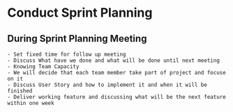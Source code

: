 # Conduct Sprint Planning

## During Sprint Planning Meeting


```
- Set fixed time for follow up meeting
- Discuss What have we done and what will be done until next meeting
- Knowing Team Capacity
- We will decide that each team member take part of project and focuse on it
- Discuss User Story and how to implement it and when it will be finished
- Deliver working feature and discussing what will be the next feature within one week

```
